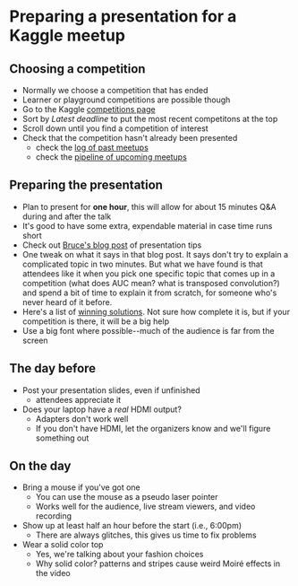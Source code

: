 # Preparing a presentation for a Kaggle meetup

## Choosing a competition

- Normally we choose a competition that has ended
- Learner or playground competitions are possible though
- Go to the Kaggle [competitions page](https://www.kaggle.com/competitions)
- Sort by _Latest deadline_ to put the most recent competitons at the top
- Scroll down until you find a competition of interest
- Check that the competition hasn't already been presented
    - check the [log of past meetups](https://docs.google.com/spreadsheets/d/1dmunY2g2Is-S6PlfKVZy_99zbIGvVD-f4Omu_rcXrLo/edit?usp=sharing)
    - check the [pipeline of upcoming meetups](https://docs.google.com/spreadsheets/d/1YOVuiNuKMd6A5QCLNnNXCZX7UxiCL4dKv5bOq8K0gmw/edit?usp=sharing)

## Preparing the presentation

- Plan to present for **one hour**, this will allow for about 15 minutes Q&A during and after the talk
- It's good to have some extra, expendable material in case time runs short
- Check out [Bruce's blog post](http://blog.kaggle.com/2017/08/09/learn-data-science-from-kaggle-competition-meetups/) of presentation tips
- One tweak on what it says in that blog post. It says don't try to explain a complicated topic in two minutes. But what we have found is that attendees like it when you pick one specific topic that comes up in a competition (what does AUC mean? what is transposed convolution?) and spend a bit of time to explain it from scratch, for someone who's never heard of it before.
- Here's a list of [winning solutions](https://www.kaggle.com/sudalairajkumar/winning-solutions-of-kaggle-competitions). Not sure how complete it is, but if your competition is there, it will be a big help
- Use a big font where possible--much of the audience is far from the screen

## The day before

- Post your presentation slides, even if unfinished
    - attendees appreciate it
- Does your laptop have a _real_ HDMI output?
    - Adapters don't work well
    - If you don't have HDMI, let the organizers know and we'll figure something out

## On the day

- Bring a mouse if you've got one
    - You can use the mouse as a pseudo laser pointer
    - Works well for the audience, live stream viewers, and video recording
- Show up at least half an hour before the start (i.e., 6:00pm)
    - There are always glitches, this gives us time to fix problems
- Wear a solid color top
    - Yes, we're talking about your fashion choices
    - Why solid color? patterns and stripes cause weird Moiré effects in the video
